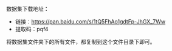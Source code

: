 数据集下载地址：  
- 链接：https://pan.baidu.com/s/1tQ5FhAo1gdtFp-JhGX_7Ww 
- 提取码：pqf4   

将数据集文件夹下的所有文件，都复制到这个文件目录下即可。